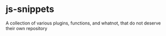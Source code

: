 # js-snippets
A collection of various plugins, functions, and whatnot, that do not deserve their own repository
